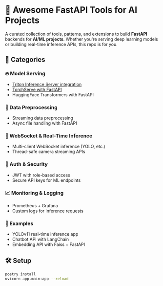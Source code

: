 # 🚀 Awesome FastAPI Tools for AI Projects

A curated collection of tools, patterns, and extensions to build **FastAPI** backends for **AI/ML projects**. Whether you're serving deep learning models or building real-time inference APIs, this repo is for you.

## 📂 Categories

### 🔥 Model Serving
- [Triton Inference Server integration](tools/model-serving/triton)
- [TorchServe with FastAPI](tools/model-serving/torchserve)
- HuggingFace Transformers with FastAPI

### 🧹 Data Preprocessing
- Streaming data preprocessing
- Async file handling with FastAPI

### 📡 WebSocket & Real-Time Inference
- Multi-client WebSocket inference (YOLO, etc.)
- Thread-safe camera streaming APIs

### 🔐 Auth & Security
- JWT with role-based access
- Secure API keys for ML endpoints

### 📈 Monitoring & Logging
- Prometheus + Grafana
- Custom logs for inference requests

### 🧪 Examples
- YOLOv11 real-time inference app
- Chatbot API with LangChain
- Embedding API with Faiss + FastAPI

## 🛠 Setup

```bash
poetry install
uvicorn app.main:app --reload
